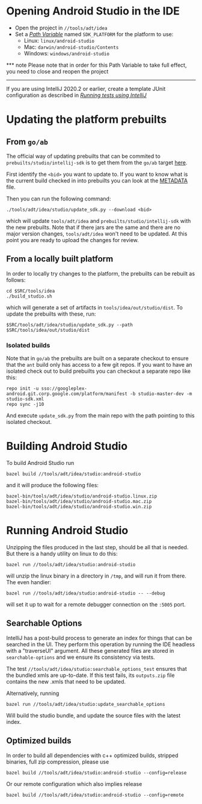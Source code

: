 # Opening Android Studio in the IDE

* Open the project in `//tools/adt/idea`
* Set a [*Path Variable*](https://www.jetbrains.com/help/idea/settings-path-variables.html) named `SDK_PLATFORM` for the platform to use:
  * Linux: `linux/android-studio`
  * Mac: `darwin/android-studio/Contents`
  * Windows: `windows/android-studio`

*** note
Please note that in order for this Path Variable to take full effect, you need to close and reopen the project
***
If you are using IntelliJ 2020.2 or earlier, create a template JUnit configuration as described in
  [*Running tests using IntelliJ*](http://goto.corp.google.com/adtsetup#heading=h.31alixxsfo00)

# Updating the platform prebuilts

## From `go/ab`

The official way of updating prebuilts that can be commited to `prebuilts/studio/intellij-sdk` is to get them from the `go/ab` target [here](https://android-build.googleplex.com/builds/branches/git_studio-sdk-master-dev/grid?).

First identify the `<bid>` you want to update to. If you want to know what is the current build checked in into prebuilts you can look at the [METADATA](https://googleplex-android.git.corp.google.com/platform/tools/vendor/google_prebuilts/studio/intellij-sdk/+/refs/heads/studio-master-dev/AI-202/METADATA) file.

Then you can run the following command:

```
./tools/adt/idea/studio/update_sdk.py --download <bid>
```

which will update `tools/adt/idea` and `prebuilts/studio/intellij-sdk` with the new prebuilts. Note that if there jars are the same and there are no major version changes, `tools/adt/idea` won't need to be updated. At this point you are ready to upload the changes for review.

## From a locally built platform

In order to locally try changes to the platform, the prebuilts can be rebuilt as follows:

```
cd $SRC/tools/idea
./build_studio.sh
```

which will generate a set of artifacts in `tools/idea/out/studio/dist`. To update the prebuilts with these, run:

```
$SRC/tools/adt/idea/studio/update_sdk.py --path $SRC/tools/idea/out/studio/dist
```

### Isolated builds

Note that in `go/ab` the prebuilts are built on a separate checkout to ensure that the `ant` build only has access to a few git repos.
If you want to have an isolated check out to build prebuilts you can checkout a separate repo like this:


```
repo init -u sso://googleplex-android.git.corp.google.com/platform/manifest -b studio-master-dev -m studio-sdk.xml
repo sync -j10
```

And execute `update_sdk.py` from the main repo with the path pointing to this isolated checkout.

# Building Android Studio

To build Android Studio run
```
bazel build //tools/adt/idea/studio:android-studio
```
and it will produce the following files:

```
bazel-bin/tools/adt/idea/studio/android-studio.linux.zip
bazel-bin/tools/adt/idea/studio/android-studio.mac.zip
bazel-bin/tools/adt/idea/studio/android-studio.win.zip
```

# Running Android Studio

Unzipping the files produced in the last step, should be all that is needed. But there is a handy utility on linux to do this:

```
bazel run //tools/adt/idea/studio:android-studio
```

will unzip the linux binary in a directory in `/tmp`, and will run it from there. The even handier: 

```
bazel run //tools/adt/idea/studio:android-studio -- --debug
```

will set it up to wait for a remote debugger connection on the `:5005` port.

## Searchable Options

IntelliJ has a post-build process to generate an index for things that can be searched in the UI. They perform
this operation by running the IDE headless with a "traverseUI" argument. All these generated files
are stored in `searchable-options` and we ensure its consistency via tests.

The test `//tools/adt/idea/studio:searchable_options_test` ensures that the bundled xmls are up-to-date.
If this test fails, its `outputs.zip` file contains the new .xmls that need to be updated.

Alternatively, running
```
bazel run //tools/adt/idea/studio:update_searchable_options
```
Will build the studio bundle, and update the source files with the latest index.

## Optimized builds

In order to build all dependencies with c++ optimized builds, stripped binaries, full zip compression, please use
```
bazel build //tools/adt/idea/studio:android-studio --config=release
```
Or our remote configuration which also implies release
```
bazel build //tools/adt/idea/studio:android-studio --config=remote
```
